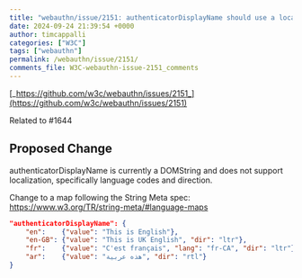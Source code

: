 ```yaml
---
title: "webauthn/issue/2151: authenticatorDisplayName should use a localizable language map"
date: 2024-09-24 21:39:54 +0000
author: timcappalli
categories: ["W3C"]
tags: ["webauthn"]
permalink: /webauthn/issue/2151/
comments_file: W3C-webauthn-issue-2151_comments
---
```


[_https://github.com/w3c/webauthn/issues/2151_](https://github.com/w3c/webauthn/issues/2151)

Related to #1644

## Proposed Change

authenticatorDisplayName is currently a DOMString and does not support localization, specifically language codes and direction.

Change to a map following the String Meta spec: https://www.w3.org/TR/string-meta/#language-maps

```json
"authenticatorDisplayName": {
    "en":    {"value": "This is English"},
    "en-GB": {"value": "This is UK English", "dir": "ltr"},
    "fr":    {"value": "C'est français", "lang": "fr-CA", "dir": "ltr"},
    "ar":    {"value": "هذه عربية", "dir": "rtl"}
}
```

